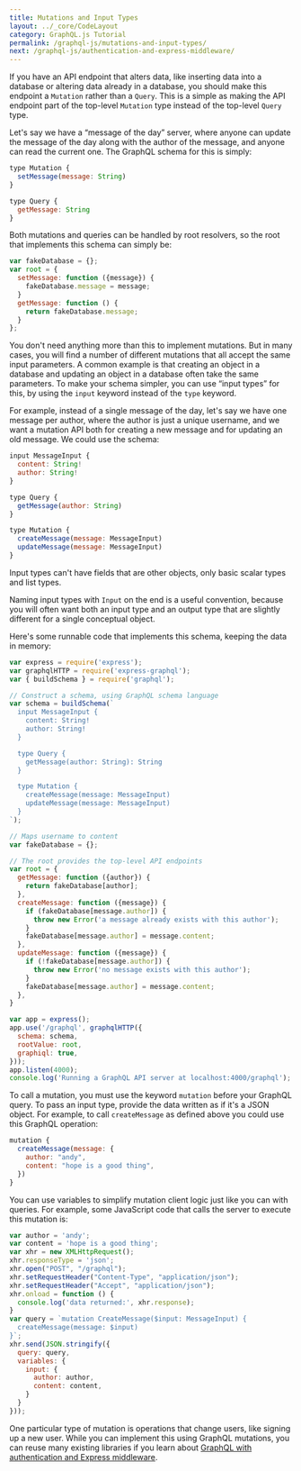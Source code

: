 ```yaml
---
title: Mutations and Input Types
layout: ../_core/CodeLayout
category: GraphQL.js Tutorial
permalink: /graphql-js/mutations-and-input-types/
next: /graphql-js/authentication-and-express-middleware/
---
```


If you have an API endpoint that alters data, like inserting data into a database or altering data already in a database, you should make this endpoint a `Mutation` rather than a `Query`. This is a simple as making the API endpoint part of the top-level `Mutation` type instead of the top-level `Query` type.

Let's say we have a “message of the day” server, where anyone can update the message of the day along with the author of the message, and anyone can read the current one. The GraphQL schema for this is simply:

```javascript
type Mutation {
  setMessage(message: String)
}

type Query {
  getMessage: String
}
```

Both mutations and queries can be handled by root resolvers, so the root that implements this schema can simply be:

```javascript
var fakeDatabase = {};
var root = {
  setMessage: function ({message}) {
    fakeDatabase.message = message;
  }
  getMessage: function () {
    return fakeDatabase.message;
  }
};
```

You don't need anything more than this to implement mutations. But in many cases, you will find a number of different mutations that all accept the same input parameters. A common example is that creating an object in a database and updating an object in a database often take the same parameters. To make your schema simpler, you can use “input types” for this, by using the `input` keyword instead of the `type` keyword.

For example, instead of a single message of the day, let's say we have one message per author, where the author is just a unique username, and we want a mutation API both for creating a new message and for updating an old message. We could use the schema:

```javascript
input MessageInput {
  content: String!
  author: String!
}

type Query {
  getMessage(author: String)
}

type Mutation {
  createMessage(message: MessageInput)
  updateMessage(message: MessageInput)
}
```

Input types can't have fields that are other objects, only basic scalar types and list types.

Naming input types with `Input` on the end is a useful convention, because you will often want both an input type and an output type that are slightly different for a single conceptual object.

Here's some runnable code that implements this schema, keeping the data in memory:

```javascript
var express = require('express');
var graphqlHTTP = require('express-graphql');
var { buildSchema } = require('graphql');

// Construct a schema, using GraphQL schema language
var schema = buildSchema(`
  input MessageInput {
    content: String!
    author: String!
  }

  type Query {
    getMessage(author: String): String
  }

  type Mutation {
    createMessage(message: MessageInput)
    updateMessage(message: MessageInput)
  }
`);

// Maps username to content
var fakeDatabase = {};

// The root provides the top-level API endpoints
var root = {
  getMessage: function ({author}) {
    return fakeDatabase[author];
  },
  createMessage: function ({message}) {
    if (fakeDatabase[message.author]) {
      throw new Error('a message already exists with this author');
    }
    fakeDatabase[message.author] = message.content;
  },
  updateMessage: function ({message}) {
    if (!fakeDatabase[message.author]) {
      throw new Error('no message exists with this author');
    }
    fakeDatabase[message.author] = message.content;
  },
}

var app = express();
app.use('/graphql', graphqlHTTP({
  schema: schema,
  rootValue: root,
  graphiql: true,
}));
app.listen(4000);
console.log('Running a GraphQL API server at localhost:4000/graphql');
```

To call a mutation, you must use the keyword `mutation` before your GraphQL query. To pass an input type, provide the data written as if it's a JSON object. For example, to call `createMessage` as defined above you could use this GraphQL operation:

```javascript
mutation {
  createMessage(message: {
    author: "andy",
    content: "hope is a good thing",
  })
}
```

You can use variables to simplify mutation client logic just like you can with queries. For example, some JavaScript code that calls the server to execute this mutation is:

```javascript
var author = 'andy';
var content = 'hope is a good thing';
var xhr = new XMLHttpRequest();
xhr.responseType = 'json';
xhr.open("POST", "/graphql");
xhr.setRequestHeader("Content-Type", "application/json");
xhr.setRequestHeader("Accept", "application/json");
xhr.onload = function () {
  console.log('data returned:', xhr.response);
}
var query = `mutation CreateMessage($input: MessageInput) {
  createMessage(message: $input)
}`;
xhr.send(JSON.stringify({
  query: query,
  variables: {
    input: {
      author: author,
      content: content,
    }
  }
}));
```

One particular type of mutation is operations that change users, like signing up a new user. While you can implement this using GraphQL mutations, you can reuse many existing libraries if you learn about [GraphQL with authentication and Express middleware](/graphql-js/authentication-and-express-middleware/).
